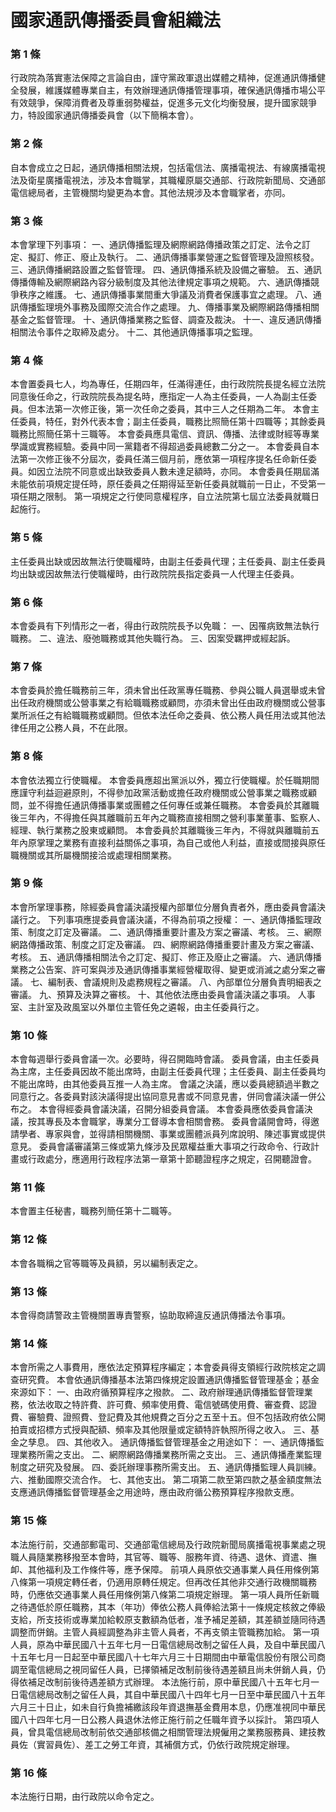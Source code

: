 # 國家通訊傳播委員會組織法

### 第 1 條

行政院為落實憲法保障之言論自由，謹守黨政軍退出媒體之精神，促進通訊傳播健全發展，維護媒體專業自主，有效辦理通訊傳播管理事項，確保通訊傳播市場公平有效競爭，保障消費者及尊重弱勢權益，促進多元文化均衡發展，提升國家競爭力，特設國家通訊傳播委員會（以下簡稱本會）。

### 第 2 條

自本會成立之日起，通訊傳播相關法規，包括電信法、廣播電視法、有線廣播電視法及衛星廣播電視法，涉及本會職掌，其職權原屬交通部、行政院新聞局、交通部電信總局者，主管機關均變更為本會。其他法規涉及本會職掌者，亦同。

### 第 3 條

本會掌理下列事項：
一、通訊傳播監理及網際網路傳播政策之訂定、法令之訂定、擬訂、修正、廢止及執行。
二、通訊傳播事業營運之監督管理及證照核發。
三、通訊傳播網路設置之監督管理。
四、通訊傳播系統及設備之審驗。
五、通訊傳播傳輸及網際網路內容分級制度及其他法律規定事項之規範。
六、通訊傳播競爭秩序之維護。
七、通訊傳播事業間重大爭議及消費者保護事宜之處理。
八、通訊傳播監理境外事務及國際交流合作之處理。
九、傳播事業及網際網路傳播相關基金之監督管理。
十、通訊傳播業務之監督、調查及裁決。
十一、違反通訊傳播相關法令事件之取締及處分。
十二、其他通訊傳播事項之監理。


### 第 4 條

本會置委員七人，均為專任，任期四年，任滿得連任，由行政院院長提名經立法院同意後任命之，行政院院長為提名時，應指定一人為主任委員，一人為副主任委員。但本法第一次修正後，第一次任命之委員，其中三人之任期為二年。
本會主任委員，特任，對外代表本會；副主任委員，職務比照簡任第十四職等；其餘委員職務比照簡任第十三職等。
本會委員應具電信、資訊、傳播、法律或財經等專業學識或實務經驗。委員中同一黨籍者不得超過委員總數二分之一。
本會委員自本法第一次修正後不分屆次，委員任滿三個月前，應依第一項程序提名任命新任委員。如因立法院不同意或出缺致委員人數未達足額時，亦同。
本會委員任期屆滿未能依前項規定提任時，原任委員之任期得延至新任委員就職前一日止，不受第一項任期之限制。
第一項規定之行使同意權程序，自立法院第七屆立法委員就職日起施行。

### 第 5 條

主任委員出缺或因故無法行使職權時，由副主任委員代理；主任委員、副主任委員均出缺或因故無法行使職權時，由行政院院長指定委員一人代理主任委員。

### 第 6 條

本會委員有下列情形之一者，得由行政院院長予以免職：
一、因罹病致無法執行職務。
二、違法、廢弛職務或其他失職行為。
三、因案受羈押或經起訴。

### 第 7 條

本會委員於擔任職務前三年，須未曾出任政黨專任職務、參與公職人員選舉或未曾出任政府機關或公營事業之有給職職務或顧問，亦須未曾出任由政府機關或公營事業所派任之有給職職務或顧問。但依本法任命之委員、依公務人員任用法或其他法律任用之公務人員，不在此限。

### 第 8 條

本會依法獨立行使職權。
本會委員應超出黨派以外，獨立行使職權。於任職期間應謹守利益迴避原則，不得參加政黨活動或擔任政府機關或公營事業之職務或顧問，並不得擔任通訊傳播事業或團體之任何專任或兼任職務。
本會委員於其離職後三年內，不得擔任與其離職前五年內之職務直接相關之營利事業董事、監察人、經理、執行業務之股東或顧問。
本會委員於其離職後三年內，不得就與離職前五年內原掌理之業務有直接利益關係之事項，為自己或他人利益，直接或間接與原任職機關或其所屬機關接洽或處理相關業務。

### 第 9 條

本會所掌理事務，除經委員會議決議授權內部單位分層負責者外，應由委員會議決議行之。
下列事項應提委員會議決議，不得為前項之授權：
一、通訊傳播監理政策、制度之訂定及審議。
二、通訊傳播重要計畫及方案之審議、考核。
三、網際網路傳播政策、制度之訂定及審議。
四、網際網路傳播重要計畫及方案之審議、考核。
五、通訊傳播相關法令之訂定、擬訂、修正及廢止之審議。
六、通訊傳播業務之公告案、許可案與涉及通訊傳播事業經營權取得、變更或消滅之處分案之審議。
七、編制表、會議規則及處務規程之審議。
八、內部單位分層負責明細表之審議。
九、預算及決算之審核。
十、其他依法應由委員會議決議之事項。
人事室、主計室及政風室以外單位主管任免之遴報，由主任委員行之。


### 第 10 條

本會每週舉行委員會議一次。必要時，得召開臨時會議。
委員會議，由主任委員為主席，主任委員因故不能出席時，由副主任委員代理；主任委員、副主任委員均不能出席時，由其他委員互推一人為主席。
會議之決議，應以委員總額過半數之同意行之。各委員對該決議得提出協同意見書或不同意見書，併同會議決議一併公布之。
本會得經委員會議決議，召開分組委員會議。
本會委員應依委員會議決議，按其專長及本會職掌，專業分工督導本會相關會務。
委員會議開會時，得邀請學者、專家與會，並得請相關機關、事業或團體派員列席說明、陳述事實或提供意見。
委員會議審議第三條或第九條涉及民眾權益重大事項之行政命令、行政計畫或行政處分，應適用行政程序法第一章第十節聽證程序之規定，召開聽證會。

### 第 11 條

本會置主任秘書，職務列簡任第十二職等。

### 第 12 條

本會各職稱之官等職等及員額，另以編制表定之。

### 第 13 條

本會得商請警政主管機關置專責警察，協助取締違反通訊傳播法令事項。

### 第 14 條

本會所需之人事費用，應依法定預算程序編定；本會委員得支領經行政院核定之調查研究費。
本會依通訊傳播基本法第四條規定設置通訊傳播監督管理基金；基金來源如下：
一、由政府循預算程序之撥款。
二、政府辦理通訊傳播監督管理業務，依法收取之特許費、許可費、頻率使用費、電信號碼使用費、審查費、認證費、審驗費、證照費、登記費及其他規費之百分之五至十五。但不包括政府依公開拍賣或招標方式授與配額、頻率及其他限量或定額特許執照所得之收入。
三、基金之孳息。
四、其他收入。
通訊傳播監督管理基金之用途如下：
一、通訊傳播監理業務所需之支出。
二、網際網路傳播業務所需之支出。
三、通訊傳播產業監理制度之研究及發展。
四、委託辦理事務所需支出。
五、通訊傳播監理人員訓練。
六、推動國際交流合作。
七、其他支出。
第二項第二款至第四款之基金額度無法支應通訊傳播監督管理基金之用途時，應由政府循公務預算程序撥款支應。


### 第 15 條

本法施行前，交通部郵電司、交通部電信總局及行政院新聞局廣播電視事業處之現職人員隨業務移撥至本會時，其官等、職等、服務年資、待遇、退休、資遣、撫卹、其他福利及工作條件等，應予保障。
前項人員原依交通事業人員任用條例第八條第一項規定轉任者，仍適用原轉任規定。但再改任其他非交通行政機關職務時，仍應依交通事業人員任用條例第八條第二項規定辦理。
第一項人員所任新職之待遇低於原任職務，其本（年功）俸依公務人員俸給法第十一條規定核敘之俸級支給，所支技術或專業加給較原支數額為低者，准予補足差額，其差額並隨同待遇調整而併銷。主管人員經調整為非主管人員者，不再支領主管職務加給。
第一項人員，原為中華民國八十五年七月一日電信總局改制之留任人員，及自中華民國八十五年七月一日起至中華民國八十七年六月三十日期間由中華電信股份有限公司商調至電信總局之視同留任人員，已擇領補足改制前後待遇差額且尚未併銷人員，仍得依補足改制前後待遇差額方式辦理。
本法施行前，原中華民國八十五年七月一日電信總局改制之留任人員，其自中華民國八十四年七月一日至中華民國八十五年六月三十日止，如未自行負擔補繳該段年資退撫基金費用本息，仍應准視同中華民國八十四年七月一日公務人員退休法修正施行前之任職年資予以採計。
第四項人員，曾具電信總局改制前依交通部核備之相關管理法規僱用之業務服務員、建技教員佐（實習員佐）、差工之勞工年資，其補償方式，仍依行政院規定辦理。

### 第 16 條

本法施行日期，由行政院以命令定之。
